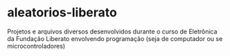 # aleatorios-liberato

Projetos e arquivos diversos desenvolvidos durante o curso de Eletrônica da Fundação Liberato envolvendo programação (seja de computador ou se microcontroladores)
